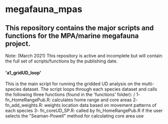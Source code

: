 # megafauna_mpas

## This repository contains the major scripts and functions for the MPA/marine megafauna project.
Note: (March 2021) This repository is active and incomplete but will contain the full set of scripts/functions by the publishing date.

#### 'a1_gridUD_loop'
This is the main script for running the gridded UD analysis on the multi-species dataset. The script loops through each species dataset and calls the following three functions (found in the 'functions' folder): /
1- fn_HomeRangePub.R: calculates home range and core areas
2- fn_add_weights.R: weights location data based on movement patterns of each species
3- fn_coreUD_SP.R: called by fn_HomeRangePub.R if the user selects the "Seaman-Powell" method for calculating core area use
